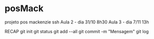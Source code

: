 # posMack
projeto pos mackenzie ssh
Aula 2 - dia 31/10 8h30
Aula 3 - dia 7/11 13h

RECAP
git init
   git status
   git add --all
   git commit -m "Mensagem"
   git log


